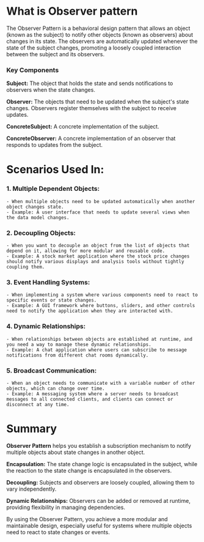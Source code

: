 # What is Observer pattern

The Observer Pattern is a behavioral design pattern that allows an object (known as the subject) to notify other objects (known as observers) about changes in its state. The observers are automatically updated whenever the state of the subject changes, promoting a loosely coupled interaction between the subject and its observers.

### Key Components
**Subject:** The object that holds the state and sends notifications to observers when the state changes.

**Observer:** The objects that need to be updated when the subject's state changes. Observers register themselves with the subject to receive updates.

**ConcreteSubject:** A concrete implementation of the subject.

**ConcreteObserver:** A concrete implementation of an observer that responds to updates from the subject.

# Scenarios Used In:

### 1. Multiple Dependent Objects:
    - When multiple objects need to be updated automatically when another object changes state.
    - Example: A user interface that needs to update several views when the data model changes.

### 2. Decoupling Objects:
    - When you want to decouple an object from the list of objects that depend on it, allowing for more modular and reusable code.
    - Example: A stock market application where the stock price changes should notify various displays and analysis tools without tightly coupling them.

### 3. Event Handling Systems:
    - When implementing a system where various components need to react to specific events or state changes.
    - Example: A GUI framework where buttons, sliders, and other controls need to notify the application when they are interacted with.

### 4. Dynamic Relationships:
    - When relationships between objects are established at runtime, and you need a way to manage these dynamic relationships.
    - Example: A chat application where users can subscribe to message notifications from different chat rooms dynamically.

### 5. Broadcast Communication:
    - When an object needs to communicate with a variable number of other objects, which can change over time.
    - Example: A messaging system where a server needs to broadcast messages to all connected clients, and clients can connect or disconnect at any time.

# Summary

**Observer Pattern** helps you establish a subscription mechanism to notify multiple objects about state changes in another object.

**Encapsulation:** The state change logic is encapsulated in the subject, while the reaction to the state change is encapsulated in the observers.

**Decoupling:** Subjects and observers are loosely coupled, allowing them to vary independently.

**Dynamic Relationships:** Observers can be added or removed at runtime, providing flexibility in managing dependencies.

By using the Observer Pattern, you achieve a more modular and maintainable design, especially useful for systems where multiple objects need to react to state changes or events.